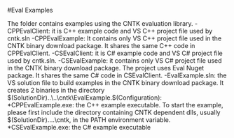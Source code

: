 #Eval Examples

The folder contains examples using the CNTK evaluation library.
-CPPEvalClient: it is C++ example code and VS C++ project file used by cntk.sln
-CPPEvalExample: It contains only VS C++ project file used in the CNTK binary download package. It shares the same C++ code in CPPEvalClient.
-CSEvalClient: it is C# example code and VS C# project file used by cntk.sln.
-CSEvalExample: it contains only VS C# project file used in the CNTK binary download package. The project uses Eval Nuget package. It shares the same C# code in CSEvalClient.
-EvalExample.sln: the VS solution file to build examples in the CNTK binary download package. It creates 2 binaries in the directory $(SolutionDir)..\..\cntk\EvalExample.$(Configuration)\:
   *CPPEvalExample.exe: the C++ example executable. To start the example, please first include the directory containing CNTK dependent dlls, usually $(SolutionDir)..\..\cntk, in the PATH environment variable.
   *CSEvalExample.exe: the C# example executable
  